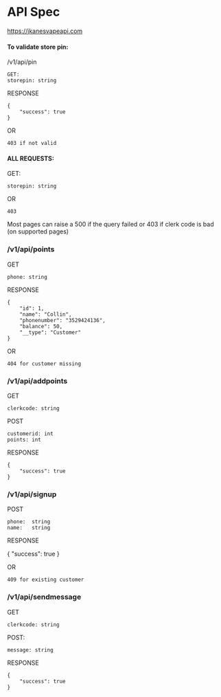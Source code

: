
# API Spec
https://jkanesvapeapi.com

#### To validate store pin:
/v1/api/pin

    GET:
    storepin: string
RESPONSE

    {
        "success": true
    }
    
OR

    403 if not valid

#### ALL REQUESTS:
GET:

    storepin: string
    
OR

    403

Most pages can raise a 500 if the query failed
or 403 if clerk code is bad (on supported pages)    

### /v1/api/points
GET
    
    phone: string

RESPONSE

    {
        "id": 1,
        "name": "Collin",
        "phonenumber": "3529424136",
        "balance": 50,
        "__type": "Customer"
    }

OR

    404 for customer missing


### /v1/api/addpoints
GET

    clerkcode: string
    
POST

    customerid: int
    points: int

RESPONSE

    {
        "success": true
    }


### /v1/api/signup
POST

    phone:  string
    name:   string

RESPONSE

{
    "success": true
}

OR

    409 for existing customer


### /v1/api/sendmessage

GET

    clerkcode: string
    
POST:

    message: string
    
RESPONSE

    {
        "success": true
    }
